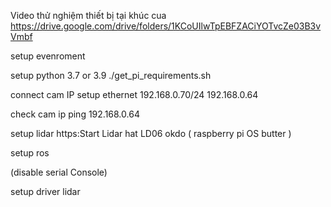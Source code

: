 Video thử nghiệm thiết bị tại khúc cua
https://drive.google.com/drive/folders/1KCoUIlwTpEBFZACiYOTvcZe03B3vVmbf

setup evenroment

setup python 3.7 or 3.9
./get_pi_requirements.sh

connect cam IP
setup ethernet 192.168.0.70/24  192.168.0.64

check cam ip ping 192.168.0.64

setup lidar https:Start Lidar hat LD06 okdo ( raspberry pi OS butter )

setup ros

(disable serial Console)

setup driver lidar




